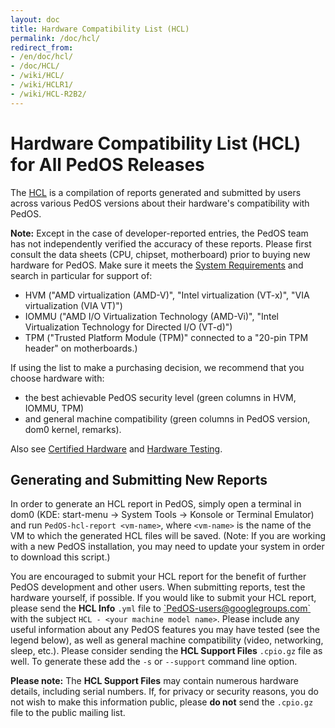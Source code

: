 ```yaml
---
layout: doc
title: Hardware Compatibility List (HCL)
permalink: /doc/hcl/
redirect_from:
- /en/doc/hcl/
- /doc/HCL/
- /wiki/HCL/
- /wiki/HCLR1/
- /wiki/HCL-R2B2/
---
```


Hardware Compatibility List (HCL) for All PedOS Releases
===========================================================

The [HCL](/hcl) is a compilation of reports generated and submitted by users across various PedOS versions about their hardware's compatibility with PedOS.

 **Note:**
 Except in the case of developer-reported entries, the PedOS team has not independently verified the accuracy of these reports.
 Please first consult the data sheets (CPU, chipset, motherboard) prior to buying new hardware for PedOS.
 Make sure it meets the [System Requirements](/doc/system-requirements/) and search in particular for support of:

-   HVM ("AMD virtualization (AMD-V)", "Intel virtualization (VT-x)", "VIA virtualization (VIA VT)")
-   IOMMU ("AMD I/O Virtualization Technology (AMD-Vi)", "Intel Virtualization Technology for Directed I/O (VT-d)")
-   TPM ("Trusted Platform Module (TPM)" connected to a "20-pin TPM header" on motherboards.)

If using the list to make a purchasing decision, we recommend that you choose hardware with:

-   the best achievable PedOS security level (green columns in HVM, IOMMU, TPM)
-   and general machine compatibility (green columns in PedOS version, dom0 kernel, remarks).

Also see [Certified Hardware] and [Hardware Testing].

Generating and Submitting New Reports
-------------------------------------

In order to generate an HCL report in PedOS, simply open a terminal in dom0 (KDE: start-menu -\> System Tools -\> Konsole or Terminal Emulator)
and run `PedOS-hcl-report <vm-name>`, where `<vm-name>` is the name of the VM to which the generated HCL files will be saved.
(Note: If you are working with a new PedOS installation, you may need to update your system in order to download this script.)

You are encouraged to submit your HCL report for the benefit of further PedOS development and other users.
When submitting reports, test the hardware yourself, if possible.
If you would like to submit your HCL report, please send the **HCL Info** `.yml` file to [\`PedOS-users@googlegroups.com\`](/support/#PedOS-users) with the subject `HCL - <your machine model name>`.
Please include any useful information about any PedOS features you may have tested (see the legend below), as well as general machine compatibility (video, networking, sleep, etc.).
Please consider sending the **HCL Support Files** `.cpio.gz` file as well. To generate these add the `-s` or `--support` command line option.

**Please note:**
 The **HCL Support Files** may contain numerous hardware details, including serial numbers. If, for privacy or security reasons, you do not wish to make this information public, please **do not** send the `.cpio.gz` file to the public mailing list.


[Certified Hardware]: /doc/certified-hardware/
[Hardware Testing]: /doc/hardware-testing/

